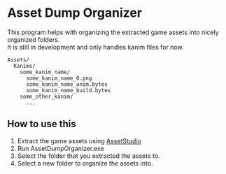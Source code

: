 # Asset Dump Organizer

This program helps with organizing the extracted game assets into nicely organized folders.  
It is still in development and only handles kanim files for now.

```
Assets/
  Kanims/
    some_kanim_name/
      some_kanim_name_0.png
      some_kanim_name_anim.bytes
      some_kanim_name_build.bytes
    some_other_kanim/
      ...
```

## How to use this

1. Extract the game assets using [AssetStudio](https://github.com/zhangjiequan/AssetStudio)
2. Run AssetDumpOrganizer.exe
3. Select the folder that you extracted the assets to.
4. Select a new folder to organize the assets into.
